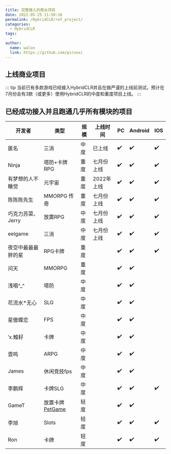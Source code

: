 ```yaml
---
title: 完整接入的商业项目
date: 2022-05-25 11:50:18
permalink: /HybridCLR/ref_project/
categories:
  - HybridCLR
tags:
  - 
author: 
  name: walon
  link: https://github.com/pirunxi
---
```


## 上线商业项目

::: tip
当前已有多款游戏已经接入HybridCLR并且在做严谨的上线前测试，预计在7月份会有3款（或更多）使用HybridCLR的中度和重度项目上线。
:::

## 已经成功接入并且跑通几乎所有模块的项目

| 开发者| 类型 |规模 | 上线时间 | PC | Android | IOS|
|-|-|-|-|-|-|-|
|匿名| 三消| 中度| 已上线|:heavy_check_mark: | :heavy_check_mark: |:heavy_check_mark: |
|Ninja| 塔防+卡牌RPG | 重度 | 七月份上线 |:heavy_check_mark: | :heavy_check_mark: | :heavy_check_mark: |
|有梦想的人不睡觉| 元宇宙| 重度| 2022年上线 |:heavy_check_mark: | :heavy_check_mark:|:heavy_check_mark: |
|陈陈陈先生|MMORPG 传奇| 重度 | 七月份上线 |:heavy_check_mark: | :heavy_check_mark: | :heavy_check_mark: |
|巧克力苏菜、 Jerry |放置RPG|中度|七月份上线|:heavy_check_mark: | :heavy_check_mark: |:heavy_check_mark: |
|eelgame| 三消| 中度| 七月份上线|:heavy_check_mark: | :heavy_check_mark: | :heavy_check_mark: |
|夜空中最最最胖的星| RPG卡牌| 重度 || :heavy_check_mark: | :heavy_check_mark: | :heavy_check_mark: |
|问天 |MMORPG| 重度 | |:heavy_check_mark: | :heavy_check_mark: |  |
|浅唱^_^| 塔防 | 中度 | |:heavy_check_mark: | :heavy_check_mark: | |
| 花流水*无心 | SLG |中度| |:heavy_check_mark: | :heavy_check_mark: | |
|星傲蝶恋| FPS | 中度 | |:heavy_check_mark: | :heavy_check_mark: ||
|′х.鰉耔| 卡牌 | 中度 | |:heavy_check_mark: | :heavy_check_mark: ||
| 壹鸣| ARPG | 中度 || :heavy_check_mark: | :heavy_check_mark: ||
|James| 休闲竞技fps | 中度 || :heavy_check_mark: | :heavy_check_mark: | |
| 李鹏辉 | 卡牌SLG | 中度 | |:heavy_check_mark: | :heavy_check_mark: | :heavy_check_mark: |
|GameT | 放置卡牌 [PetGame](https://www.bilibili.com/video/BV1wF411j7bT)|轻度|| :heavy_check_mark: | :heavy_check_mark: ||
|李旭| Slots| 轻度 || :heavy_check_mark: | :heavy_check_mark: | :heavy_check_mark: |
|Ron| 卡牌 | 轻度 || :heavy_check_mark: | :heavy_check_mark: | :heavy_check_mark: |

